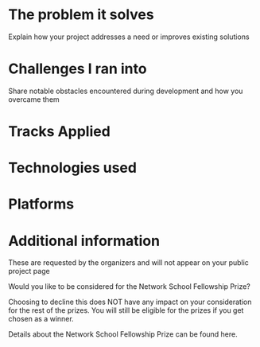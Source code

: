 # The problem it solves

Explain how your project addresses a need or improves existing solutions



# Challenges I ran into

Share notable obstacles encountered during development and how you overcame them

# Tracks Applied

# Technologies used

# Platforms

# Additional information

These are requested by the organizers and will not appear on your public project page

Would you like to be considered for the Network School Fellowship Prize? 

Choosing to decline this does NOT have any impact on your consideration for the rest of the prizes. You will still be eligible for the prizes if you get chosen as a winner.

Details about the Network School Fellowship Prize can be found here.


